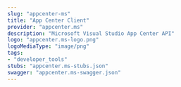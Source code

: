 ```yaml
---
slug: "appcenter-ms"
title: "App Center Client"
provider: "appcenter.ms"
description: "Microsoft Visual Studio App Center API"
logo: "appcenter.ms-logo.png"
logoMediaType: "image/png"
tags:
- "developer_tools"
stubs: "appcenter.ms-stubs.json"
swagger: "appcenter.ms-swagger.json"
---
```

